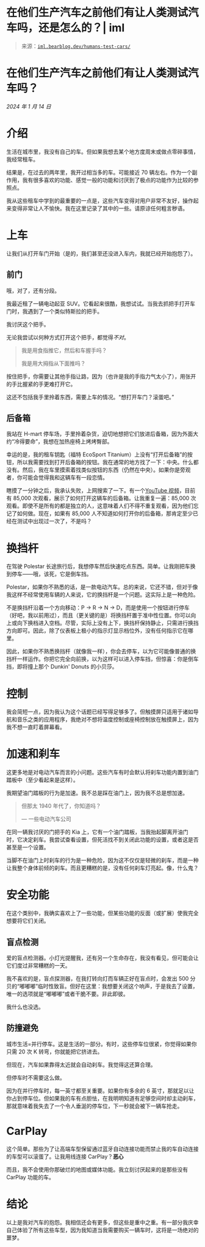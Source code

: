 <!--yml

类别：未分类

日期：2024 年 05 月 27 日 14:46:42

-->

# 在他们生产汽车之前他们有让人类测试汽车吗，还是怎么的？| iml

> 来源：[`iml.bearblog.dev/humans-test-cars/`](https://iml.bearblog.dev/humans-test-cars/)

<main>

# 在他们生产汽车之前他们有让人类测试汽车吗？

*2024 年 1 月 14 日*

# 介绍

生活在城市里，我没有自己的车。但如果我想去某个地方度周末或做点零碎事情，我经常租车。

结果是，在过去的两年里，我开过相当多的车。可能接近 70 辆左右。作为一个副作用，我有很多喜欢的功能、感觉一般的功能和讨厌到了极点的功能作为比较的参照点。

我从这些租车中学到的最重要的一点是，这些汽车变得对用户非常不友好，操作起来变得非常让人不愉快。我在这里记录了其中的一些。请原谅任何粗言秽语。

# 上车

让我们从打开车门开始（是的，我们甚至还没进入车内，我就已经开始抱怨了）。

## 前门

哦，对了，还有分段。

我最近租了一辆电动起亚 SUV。它看起来很酷，我想试试。当我去抓把手打开车门时，我遇到了一个类似特斯拉的把手。

我讨厌这个把手。

无论我尝试以何种方式打开这个把手，都觉得*不对*。

> 我是用食指推它，然后和车握手吗？
> 
> 我是用大拇指从下面推吗？

按住把手，你需要让其他手指让路，因为（也许是我的手指力气太小了），用张开的手比握紧的手更难打开它。

这还不包括我手里拎着东西，需要上车的情况。“想打开车门？滚蛋吧。”

## 后备箱

我站在 H-mart 停车场，手里拎着杂货，迫切地想把它们放进后备箱，因为外面大约“冷得要命”，我想在加热座椅上烤烤臀部。

幸运的是，我的租车钥匙（福特 EcoSport Titanium）上没有“打开后备箱”的按钮，所以我需要找到打开后备箱的按钮。我在通常的地方找了一下：中央。什么都没有。然后，我在车里摸索着找类似按钮的东西（仍然在中央）。如果你是旁观者，你可能会觉得我和这辆车有一段恋情。

瞎摸了一分钟之后，我承认失败，上网搜索了一下。有一个[YouTube 视频](https://www.youtube.com/watch?v=ILBhVmuRHdE)，目前有 85,000 次观看，展示了如何打开这辆车的后备箱。让我重复一遍：85,000 次观看。即使不是所有的都是独立的人，这意味着人们不得不重复观看，因为他们忘记了如何做。现在，如果有 85,000 人不知道如何打开你的后备箱，那肯定至少已经在测试中出现过一次了，不是吗？

# 换挡杆

在驾驶 Polestar 长途旅行后，我想停车然后快速吃点东西。简单。让我刚把车换到停车——哦，该死，它是倒车挡。

Polestar，如果你不熟悉的话，是一款电动汽车。总的来说，它还不错，但对于像我这样不经常使用车辆的人来说，它的换挡杆是一个问题。这实际上是一种危险。

不是换挡杆沿着一个方向移动：P -> R -> N -> D，而是使用一个按钮进行停车（好吧，我以前用过），而且（更关键的是）将换挡杆置于准中性位置。你可以向上或向下换档进入空档。尽管，实际上没有上下，换挡杆保持静止，只需进行换挡方向即可。因此，除了仪表板上极小的指示灯显示档位外，没有任何指示它在哪里。

因此，如果你不熟悉换挡杆（就像我一样），你会去停车，以为它可能像普通的换挡杆一样运作。你把它完全向前换，以为这样可以进入停车挡，但惊喜：你是倒车挡，即将撞上那个 Dunkin' Donuts 的小贝莎。

# 控制

我会简短一点，因为我认为这个话题已经写得足够多了。但触摸屏只适用于诸如导航和音乐之类的应用程序，我绝对不想将温度控制或座椅控制放在触摸屏上，因为我不想一直盯着屏幕看。

# 加速和刹车

这更多地是对电动汽车而言的小问题。这些汽车有时会默认将刹车功能内置到油门踏板中（至少看起来是这样）。

我期望油门踏板的行为是加速。我不总是踩在油门上，因为我不总是想加速。

> 但那太 1940 年代了，你知道吗？
> 
> — 一些电动汽车公司

在同一辆我讨厌的门把手的 Kia 上，它有一个油门踏板，当我抬起脚离开油门时，它决定刹车。我尝试查看设置，但死活找不到关闭此功能的设置，或者这是否甚至是一个设置。

当脚不在油门上时刹车的行为是一种危险，因为这不仅仅是轻微的刹车，而是一种让我整个身体前倾的刹车。而且更糟糕的是，没有任何刹车灯亮起。像，什么鬼？

# 安全功能

在这个类别中，我确实喜欢上了一些功能，但某些功能的反面（或扩展）使我完全想要将它们关闭。

## 盲点检测

爱的盲点检测器。小灯光提醒我，还有另一个生命存在，我没有看见，但可能会让它们度过非常糟糕的一天。

我不喜欢的是，盲点探测器，在我打转向灯而车辆正好在盲点时，会发出 500 分贝的“嘟嘟嘟”临时性致盲。但好在这里：我想要关闭这个响声，于是我去了设置，唯一的选项就是“嘟嘟嘟”或者干脆不要。非此即彼。

我什么也没选。

## 防撞避免

城市生活=并行停车。这是生活的一部分。有时，这些停车位很紧，你觉得如果你只需 20 次 K 转弯，你就能把它挤进去。

但现在，汽车如果靠得太近就会自动刹车。我觉得这还算合理。

但停车时不需要这么做。

因为在并行停车时，每一英寸都至关重要。如果你有多余的 6 英寸，那就足以让你占到停车位。但如果我的车有点胆怯，在我明明知道有足够空间时却主动刹车，那就意味着我失去了一个令人垂涎的停车位，下一秒就会被下一辆车抢走。

# CarPlay

这个简单。那些为了让高端车型保留通过蓝牙自动连接功能而禁止我的车自动连接的车型可以滚蛋了。让我用线连接 CarPlay？**恶心**

而且，我不会使用你那破烂的地图或媒体功能。我立刻讨厌起来的是那些没有 CarPlay 功能的车。

# 结论

以上是我对汽车的抱怨。我相信还会有更多，但这些是重中之重。有一部分我庆幸自己体验了所有这些车型，因为我知道当我需要购买一辆车时，这将是一场绝对的噩梦。

</main>

